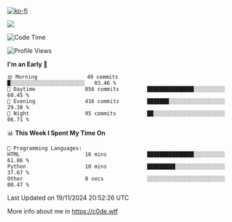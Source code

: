 [![ko-fi](https://ko-fi.com/img/githubbutton_sm.svg)](https://ko-fi.com/Z8Z4Y2LKX)

<a href="https://wakatime.com"><img src="https://wakatime.com/share/@c0dezin/b7f18a7c-ab3a-40b8-8bc7-b1b7bf71f1d6.svg" /></a>

<!--START_SECTION:waka-->
![Code Time](http://img.shields.io/badge/Code%20Time-144%20hrs%2025%20mins-blue)

![Profile Views](http://img.shields.io/badge/Profile%20Views-1-blue)

**I'm an Early 🐤** 

```text
🌞 Morning                49 commits          █░░░░░░░░░░░░░░░░░░░░░░░░   03.46 % 
🌆 Daytime                856 commits         ███████████████░░░░░░░░░░   60.45 % 
🌃 Evening                416 commits         ███████░░░░░░░░░░░░░░░░░░   29.38 % 
🌙 Night                  95 commits          ██░░░░░░░░░░░░░░░░░░░░░░░   06.71 % 
```


📊 **This Week I Spent My Time On** 

```text
💬 Programming Languages: 
HTML                     16 mins             ███████████████░░░░░░░░░░   61.86 % 
Python                   10 mins             █████████░░░░░░░░░░░░░░░░   37.67 % 
Other                    0 secs              ░░░░░░░░░░░░░░░░░░░░░░░░░   00.47 % 
```


 Last Updated on 19/11/2024 20:52:26 UTC
<!--END_SECTION:waka-->

More info about me in https://c0de.wtf
